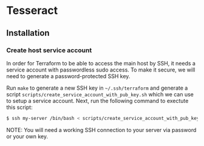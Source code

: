# Tesseract

## Installation

### Create host service account

In order for Terraform to be able to access the main host by SSH, it needs a service account with passwordless sudo access. To make it secure, we will need to generate a password-protected SSH key.

Run `make` to generate a new SSH key in `~/.ssh/terraform` and generate a script `scripts/create_service_account_with_pub_key.sh` which we can use to setup a service account. Next, run the following command to exectute this script:

```bash
$ ssh my-server /bin/bash < scripts/create_service_account_with_pub_key.sh
```

NOTE: You will need a working SSH connection to your server via password or your own key.
